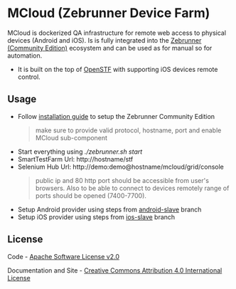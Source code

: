 MCloud (Zebrunner Device Farm)
==================

MCloud is dockerized QA infrastructure for remote web access to physical devices (Android and iOS). Is is fully integrated into the [Zebrunner (Community Edition)](https://zebrunner.github.io/zebrunner) ecosystem and can be used as for manual so for automation.

* It is built on the top of [OpenSTF](https://github.com/openstf) with supporting iOS devices remote control.

## Usage
* Follow [installation guide](https://zebrunner.github.io/zebrunner/install-guide/) to setup the Zebrunner Community Edition
  > make sure to provide valid protocol, hostname, port and enable MCloud sub-component
* Start everything using _./zebrunner.sh start_
* SmartTestFarm Url: http://hostname/stf
* Selenium Hub Url: http://demo:demo@hostname/mcloud/grid/console
   > public ip and 80 http port should be accessible from user's browsers. Also to be able to connect to devices remotely range of ports should be opened (7400-7700).
* Setup Android provider using steps from [android-slave](https://github.com/qaprosoft/mcloud/tree/android-slave) branch
* Setup iOS provider using steps from [ios-slave](https://github.com/qaprosoft/mcloud/tree/ios-slave) branch

## License
Code - [Apache Software License v2.0](http://www.apache.org/licenses/LICENSE-2.0)

Documentation and Site - [Creative Commons Attribution 4.0 International License](http://creativecommons.org/licenses/by/4.0/deed.en_US)
